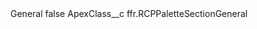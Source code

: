 <?xml version="1.0" encoding="UTF-8"?>
<CustomMetadata xmlns="http://soap.sforce.com/2006/04/metadata" xmlns:xsi="http://www.w3.org/2001/XMLSchema-instance" xmlns:xsd="http://www.w3.org/2001/XMLSchema">
    <label>General</label>
    <protected>false</protected>
    <values>
        <field>ApexClass__c</field>
        <value xsi:type="xsd:string">ffr.RCPPaletteSectionGeneral</value>
    </values>
</CustomMetadata>
